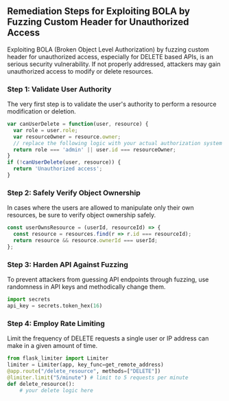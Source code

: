 

## Remediation Steps for Exploiting BOLA by Fuzzing Custom Header for Unauthorized Access
Exploiting BOLA (Broken Object Level Authorization) by fuzzing custom header for unauthorized access, especially for DELETE based APIs, is an serious security vulnerability. If not properly addressed, attackers may gain unauthorized access to modify or delete resources.

### Step 1: Validate User Authority
The very first step is to validate the user's authority to perform a resource modification or deletion.
```javascript
var canUserDelete = function(user, resource) {
  var role = user.role;
  var resourceOwner = resource.owner;
  // replace the following logic with your actual authorization system
  return role === 'admin' || user.id === resourceOwner;
}
if (!canUserDelete(user, resource)) {
  return 'Unauthorized access';
}
```

### Step 2: Safely Verify Object Ownership 
In cases where the users are allowed to manipulate only their own resources, be sure to verify object ownership safely.
```javascript
const userOwnsResource = (userId, resourceId) => {
  const resource = resources.find(r => r.id === resourceId);
  return resource && resource.ownerId === userId;
};
```

### Step 3: Harden API Against Fuzzing
To prevent attackers from guessing API endpoints through fuzzing, use randomness in API keys and methodically change them.

```python
import secrets
api_key = secrets.token_hex(16)
```
### Step 4: Employ Rate Limiting
Limit the frequency of DELETE requests a single user or IP address can make in a given amount of time.

```python
from flask_limiter import Limiter
limiter = Limiter(app, key_func=get_remote_address)
@app.route("/delete_resource", methods=["DELETE"])
@limiter.limit("5/minute") # limit to 5 requests per minute
def delete_resource():
    # your delete logic here
```